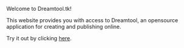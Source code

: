 Welcome to Dreamtool.tk!

This website provides you with access to Dreamtool, 
an opensource application for creating and publishing online.

Try it out by clicking <a href="editions/new/compose">here</a>.


